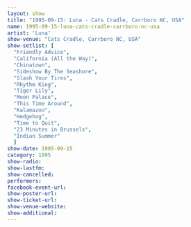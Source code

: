 ```yaml
---
layout: show
title: "1995-09-15: Luna - Cats Cradle, Carrboro NC, USA"
name: 1995-09-15-luna-cats-cradle-carrboro-nc-usa
artist: 'Luna'
show-venue: "Cats Cradle, Carrboro NC, USA"
show-setlist: [
  "Friendly Advice",
  "California (All the Way)",
  "Chinatown",
  "Sideshow By The Seashore",
  "Slash Your Tires",
  "Rhythm King",
  "Tiger Lily",
  "Moon Palace",
  "This Time Around",
  "Kalamazoo",
  "Hedgehog",
  "Time to Quit",
  "23 Minutes in Brussels",
  "Indian Summer"
  ]
show-date: 1995-09-15
category: 1995
show-radio: 
show-lastfm: 
show-cancelled: 
performers: 
facebook-event-url: 
show-poster-url: 
show-ticket-url: 
show-venue-website: 
show-additional: 
---
```


